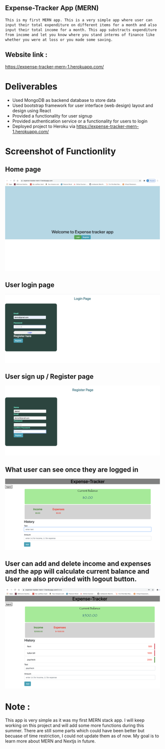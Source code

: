 ## Expense-Tracker App (MERN)
```
This is my first MERN app. This is a very simple app where user can input their total expenditure on different items for a month and also input their total income for a month. This app substracts expenditure from income and let you know where you stand interms of finance like whether you were at loss or you made some saving.
```
## Website link : 
https://expense-tracker-mern-1.herokuapp.com/



# Deliverables 
- Used MongoDB as backend database to store data
- Used bootstrap framework for user interface (web design) layout and design using React
- Provided a functionality for user signup
- Provided authentication service or a functionality for users to login
- Deployed project to Heroku via https://expense-tracker-mern-1.herokuapp.com/


# Screenshot of Functionlity
## Home page
![Home page](Images/1.png)
## User login page
![login page](Images/3.a.png)
## User sign up / Register page
![Home page](Images/2.b.png)
## What user can see once they are logged in
![Home page](Images/3.b.png)
## User can add and delete income and expenses and the app will calculate current balance and User are also provided with logout button.
![Home page](Images/4.png)


# Note :
 This app is very simple as it was my first MERN stack app. I will keep working on this project and will add some more functions during this summer. There are still some parts which could have been better but becuase of time restriction, I could not update them as of now. My goal is to learn more about MERN and Nextjs in future. 




